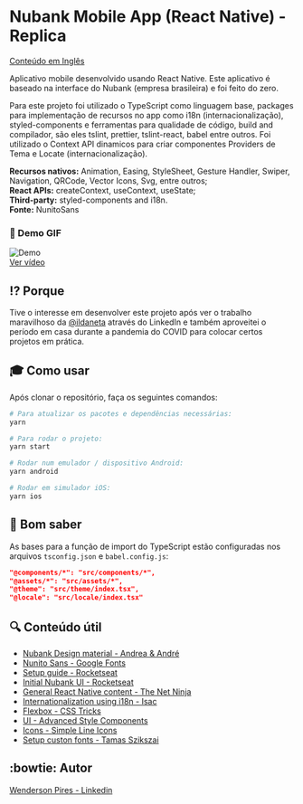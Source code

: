 # Nubank Mobile App (React Native) - Replica

[Conteúdo em Inglês](https://github.com/Wpdas/nubank-mobile-app#nubank-mobile-app-react-native---replica)

Aplicativo mobile desenvolvido usando React Native. Este aplicativo é baseado na interface do Nubank (empresa brasileira) e foi feito do zero.

Para este projeto foi utilizado o TypeScript como linguagem base, packages para implementação de recursos no app como i18n (internacionalização), styled-components e ferramentas para qualidade de código, build and compilador, são eles tslint, prettier, tslint-react, babel entre outros. Foi utilizado o Context API dinamicos para criar componentes Providers de Tema e Locate (internacionalização).

**Recursos nativos:** Animation, Easing, StyleSheet, Gesture Handler, Swiper, Navigation, QRCode, Vector Icons, Svg, entre outros;</br>
**React APIs:** createContext, useContext, useState;</br>
**Third-party:** styled-components and i18n.</br>
**Fonte:** NunitoSans

### :art: Demo GIF

![Demo](https://wendersonpdas-public-github-files.s3-us-west-2.amazonaws.com/nubank_reactnative_app.gif)</br>
[Ver vídeo](https://drive.google.com/open?id=1JbPIVygvmJniuumozQlAVqfuaJC94HbI)

## :interrobang: Porque

Tive o interesse em desenvolver este projeto após ver o trabalho maravilhoso da [@ildaneta](https://github.com/ildaneta) através do LinkedIn e também aproveitei o período em casa durante a pandemia do COVID para colocar certos projetos em prática.

## :mortar_board: Como usar

Após clonar o repositório, faça os seguintes comandos:

```bash
# Para atualizar os pacotes e dependências necessárias:
yarn
```

```bash
# Para rodar o projeto:
yarn start
```

```bash
# Rodar num emulador / dispositivo Android:
yarn android
```

```bash
# Rodar em simulador iOS:
yarn ios
```

## :green_book: Bom saber

As bases para a função de import do TypeScript estão configuradas nos arquivos `tsconfig.json` e `babel.config.js`:

```json
"@components/*": "src/components/*",
"@assets/*": "src/assets/*",
"@theme": "src/theme/index.tsx",
"@locale": "src/locale/index.tsx"
```

## :mag: Conteúdo útil

- [Nubank Design material - Andrea & André](https://www.behance.net/gallery/42918779/Nubank)
- [Nunito Sans - Google Fonts](https://fonts.google.com/specimen/Nunito+Sans)
- [Setup guide - Rocketseat](https://react-native.rocketseat.dev/)
- [Initial Nubank UI - Rocketseat](https://www.youtube.com/watch?v=DDm0M_rZLJo&t=1s)
- [General React Native content - The Net Ninja](https://www.youtube.com/channel/UCW5YeuERMmlnqo4oq8vwUpg)
- [Internationalization using i18n - Isac](https://medium.com/reactbrasil/internacionaliza%C3%A7%C3%A3o-em-react-native-77fb1a56f8e9)
- [Flexbox - CSS Tricks](https://css-tricks.com/snippets/css/a-guide-to-flexbox/)
- [UI - Advanced Style Components](https://styled-components.com/docs/advanced)
- [Icons - Simple Line Icons](https://simplelineicons.github.io/)
- [Setup custon fonts - Tamas Szikszai](https://medium.com/better-programming/using-custom-fonts-in-react-native-2019-289099609837)

## :bowtie: Autor

[Wenderson Pires - Linkedin](https://www.linkedin.com/in/wenderson-pires-silva/)
